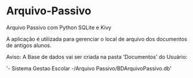 # Arquivo-Passivo
Arquivo Passivo com Python SQLite e Kivy

A aplicação é utilizada para gerenciar o local de arquivo dos documentos de antigos alunos.

Aviso: A Base de dados vai ser criada na pasta 'Documentos' do Usuário:

   '- Sistema Gestao Escolar -/Arquivo Passivo/BDArquivoPassivo.db'
